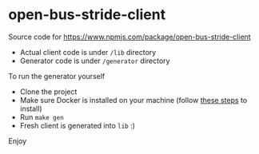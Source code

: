 # open-bus-stride-client

Source code for https://www.npmjs.com/package/open-bus-stride-client

- Actual client code is under `/lib` directory
- Generator code is under `/generator` directory

To run the generator yourself
- Clone the project
- Make sure Docker is installed on your machine (follow [these steps](https://docs.docker.com/get-docker/) to install)
- Run `make gen`
- Fresh client is generated into `lib` :)


Enjoy
